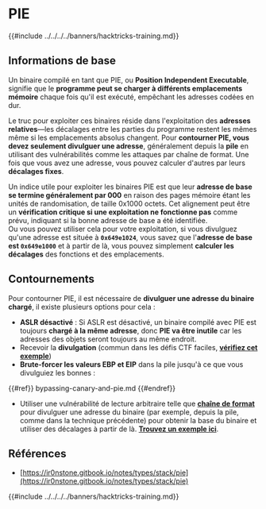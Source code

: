 # PIE

{{#include ../../../../banners/hacktricks-training.md}}

## Informations de base

Un binaire compilé en tant que PIE, ou **Position Independent Executable**, signifie que le **programme peut se charger à différents emplacements mémoire** chaque fois qu'il est exécuté, empêchant les adresses codées en dur.

Le truc pour exploiter ces binaires réside dans l'exploitation des **adresses relatives**—les décalages entre les parties du programme restent les mêmes même si les emplacements absolus changent. Pour **contourner PIE, vous devez seulement divulguer une adresse**, généralement depuis la **pile** en utilisant des vulnérabilités comme les attaques par chaîne de format. Une fois que vous avez une adresse, vous pouvez calculer d'autres par leurs **décalages fixes**.

Un indice utile pour exploiter les binaires PIE est que leur **adresse de base se termine généralement par 000** en raison des pages mémoire étant les unités de randomisation, de taille 0x1000 octets. Cet alignement peut être un **vérification critique si une exploitation ne fonctionne pas** comme prévu, indiquant si la bonne adresse de base a été identifiée.\
Ou vous pouvez utiliser cela pour votre exploitation, si vous divulguez qu'une adresse est située à **`0x649e1024`**, vous savez que l'**adresse de base est `0x649e1000`** et à partir de là, vous pouvez simplement **calculer les décalages** des fonctions et des emplacements.

## Contournements

Pour contourner PIE, il est nécessaire de **divulguer une adresse du binaire chargé**, il existe plusieurs options pour cela :

- **ASLR désactivé** : Si ASLR est désactivé, un binaire compilé avec PIE est toujours **chargé à la même adresse**, donc **PIE va être inutile** car les adresses des objets seront toujours au même endroit.
- Recevoir la **divulgation** (commun dans les défis CTF faciles, [**vérifiez cet exemple**](https://ir0nstone.gitbook.io/notes/types/stack/pie/pie-exploit))
- **Brute-forcer les valeurs EBP et EIP** dans la pile jusqu'à ce que vous divulguiez les bonnes :

{{#ref}}
bypassing-canary-and-pie.md
{{#endref}}

- Utiliser une vulnérabilité de lecture arbitraire telle que [**chaîne de format**](../../format-strings/index.html) pour divulguer une adresse du binaire (par exemple, depuis la pile, comme dans la technique précédente) pour obtenir la base du binaire et utiliser des décalages à partir de là. [**Trouvez un exemple ici**](https://ir0nstone.gitbook.io/notes/types/stack/pie/pie-bypass).

## Références

- [https://ir0nstone.gitbook.io/notes/types/stack/pie](https://ir0nstone.gitbook.io/notes/types/stack/pie)

{{#include ../../../../banners/hacktricks-training.md}}
